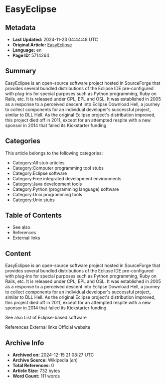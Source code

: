 # EasyEclipse

## Metadata
- **Last Updated:** 2024-11-23 04:44:48 UTC
- **Original Article:** [EasyEclipse](https://en.wikipedia.org/wiki/EasyEclipse)
- **Language:** en
- **Page ID:** 5714264

## Summary
EasyEclipse is an open-source software project hosted in SourceForge that provides several bundled distributions of the Eclipse IDE pre-configured with plug-ins for special purposes such as Python programming, Ruby on Rails, etc. It is released under CPL, EPL and OSL.
It was established in 2005 as a response to a perceived descent into Eclipse Download Hell, a journey to collect components for an individual developer's successful project, similar to DLL Hell. As the original Eclipse project's distribution improved, this project died off in 2011, except for an attempted respite with a new sponsor in 2014 that failed its Kickstarter funding.

## Categories
This article belongs to the following categories:

- Category:All stub articles
- Category:Computer programming tool stubs
- Category:Eclipse software
- Category:Free integrated development environments
- Category:Java development tools
- Category:Python (programming language) software
- Category:Unix programming tools
- Category:Unix stubs

## Table of Contents

- See also
- References
- External links

## Content

EasyEclipse is an open-source software project hosted in SourceForge that provides several bundled distributions of the Eclipse IDE pre-configured with plug-ins for special purposes such as Python programming, Ruby on Rails, etc. It is released under CPL, EPL and OSL.
It was established in 2005 as a response to a perceived descent into Eclipse Download Hell, a journey to collect components for an individual developer's successful project, similar to DLL Hell. As the original Eclipse project's distribution improved, this project died off in 2011, except for an attempted respite with a new sponsor in 2014 that failed its Kickstarter funding.

See also
List of Eclipse-based software

References
External links
Official website

## Archive Info
- **Archived on:** 2024-12-15 21:08:27 UTC
- **Archive Source:** Wikipedia (_en_)
- **Total References:** 0
- **Article Size:** 732 bytes
- **Word Count:** 111 words
